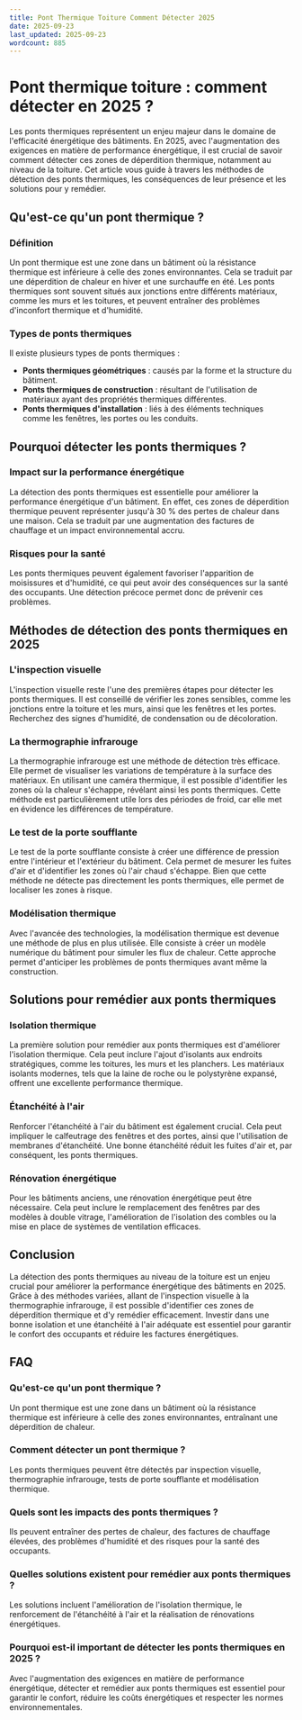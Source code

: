 ```yaml
---
title: Pont Thermique Toiture Comment Détecter 2025
date: 2025-09-23
last_updated: 2025-09-23
wordcount: 885
---
```


# Pont thermique toiture : comment détecter en 2025 ?

Les ponts thermiques représentent un enjeu majeur dans le domaine de l'efficacité énergétique des bâtiments. En 2025, avec l'augmentation des exigences en matière de performance énergétique, il est crucial de savoir comment détecter ces zones de déperdition thermique, notamment au niveau de la toiture. Cet article vous guide à travers les méthodes de détection des ponts thermiques, les conséquences de leur présence et les solutions pour y remédier.

## Qu'est-ce qu'un pont thermique ?

### Définition

Un pont thermique est une zone dans un bâtiment où la résistance thermique est inférieure à celle des zones environnantes. Cela se traduit par une déperdition de chaleur en hiver et une surchauffe en été. Les ponts thermiques sont souvent situés aux jonctions entre différents matériaux, comme les murs et les toitures, et peuvent entraîner des problèmes d'inconfort thermique et d'humidité.

### Types de ponts thermiques

Il existe plusieurs types de ponts thermiques :

- **Ponts thermiques géométriques** : causés par la forme et la structure du bâtiment.
- **Ponts thermiques de construction** : résultant de l'utilisation de matériaux ayant des propriétés thermiques différentes.
- **Ponts thermiques d'installation** : liés à des éléments techniques comme les fenêtres, les portes ou les conduits.

## Pourquoi détecter les ponts thermiques ?

### Impact sur la performance énergétique

La détection des ponts thermiques est essentielle pour améliorer la performance énergétique d'un bâtiment. En effet, ces zones de déperdition thermique peuvent représenter jusqu'à 30 % des pertes de chaleur dans une maison. Cela se traduit par une augmentation des factures de chauffage et un impact environnemental accru.

### Risques pour la santé

Les ponts thermiques peuvent également favoriser l'apparition de moisissures et d'humidité, ce qui peut avoir des conséquences sur la santé des occupants. Une détection précoce permet donc de prévenir ces problèmes.

## Méthodes de détection des ponts thermiques en 2025

### L'inspection visuelle

L'inspection visuelle reste l'une des premières étapes pour détecter les ponts thermiques. Il est conseillé de vérifier les zones sensibles, comme les jonctions entre la toiture et les murs, ainsi que les fenêtres et les portes. Recherchez des signes d'humidité, de condensation ou de décoloration.

### La thermographie infrarouge

La thermographie infrarouge est une méthode de détection très efficace. Elle permet de visualiser les variations de température à la surface des matériaux. En utilisant une caméra thermique, il est possible d'identifier les zones où la chaleur s'échappe, révélant ainsi les ponts thermiques. Cette méthode est particulièrement utile lors des périodes de froid, car elle met en évidence les différences de température.

### Le test de la porte soufflante

Le test de la porte soufflante consiste à créer une différence de pression entre l'intérieur et l'extérieur du bâtiment. Cela permet de mesurer les fuites d'air et d'identifier les zones où l'air chaud s'échappe. Bien que cette méthode ne détecte pas directement les ponts thermiques, elle permet de localiser les zones à risque.

### Modélisation thermique

Avec l'avancée des technologies, la modélisation thermique est devenue une méthode de plus en plus utilisée. Elle consiste à créer un modèle numérique du bâtiment pour simuler les flux de chaleur. Cette approche permet d'anticiper les problèmes de ponts thermiques avant même la construction.

## Solutions pour remédier aux ponts thermiques

### Isolation thermique

La première solution pour remédier aux ponts thermiques est d'améliorer l'isolation thermique. Cela peut inclure l'ajout d'isolants aux endroits stratégiques, comme les toitures, les murs et les planchers. Les matériaux isolants modernes, tels que la laine de roche ou le polystyrène expansé, offrent une excellente performance thermique.

### Étanchéité à l'air

Renforcer l'étanchéité à l'air du bâtiment est également crucial. Cela peut impliquer le calfeutrage des fenêtres et des portes, ainsi que l'utilisation de membranes d'étanchéité. Une bonne étanchéité réduit les fuites d'air et, par conséquent, les ponts thermiques.

### Rénovation énergétique

Pour les bâtiments anciens, une rénovation énergétique peut être nécessaire. Cela peut inclure le remplacement des fenêtres par des modèles à double vitrage, l'amélioration de l'isolation des combles ou la mise en place de systèmes de ventilation efficaces.

## Conclusion

La détection des ponts thermiques au niveau de la toiture est un enjeu crucial pour améliorer la performance énergétique des bâtiments en 2025. Grâce à des méthodes variées, allant de l'inspection visuelle à la thermographie infrarouge, il est possible d'identifier ces zones de déperdition thermique et d'y remédier efficacement. Investir dans une bonne isolation et une étanchéité à l'air adéquate est essentiel pour garantir le confort des occupants et réduire les factures énergétiques.

## FAQ

### Qu'est-ce qu'un pont thermique ?

Un pont thermique est une zone dans un bâtiment où la résistance thermique est inférieure à celle des zones environnantes, entraînant une déperdition de chaleur.

### Comment détecter un pont thermique ?

Les ponts thermiques peuvent être détectés par inspection visuelle, thermographie infrarouge, tests de porte soufflante et modélisation thermique.

### Quels sont les impacts des ponts thermiques ?

Ils peuvent entraîner des pertes de chaleur, des factures de chauffage élevées, des problèmes d'humidité et des risques pour la santé des occupants.

### Quelles solutions existent pour remédier aux ponts thermiques ?

Les solutions incluent l'amélioration de l'isolation thermique, le renforcement de l'étanchéité à l'air et la réalisation de rénovations énergétiques.

### Pourquoi est-il important de détecter les ponts thermiques en 2025 ?

Avec l'augmentation des exigences en matière de performance énergétique, détecter et remédier aux ponts thermiques est essentiel pour garantir le confort, réduire les coûts énergétiques et respecter les normes environnementales.